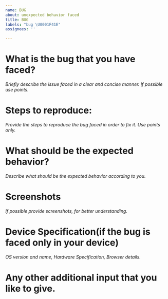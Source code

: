 ```yaml
---
name: BUG
about: unexpected behavior faced
title: BUG
labels: "bug \U0001F41E"
assignees: ''

---
```


# What is the bug that you have faced?
_Briefly describe the issue faced in a clear and concise manner. If possible use points._

# Steps to reproduce:
_Provide the steps to reproduce the bug faced in order to fix it. Use points only._

# What should be the expected behavior?
_Describe what should be the expected behavior according to you._

# Screenshots
_If possible provide screenshots, for better understanding._

# Device Specification(if the bug is faced only in your device)
_OS version and name, Hardware Specification, Browser details._

# Any other additional input that you like to give.
